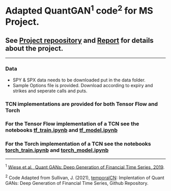 # Adapted QuantGAN<sup>1</sup> code<sup>2</sup> for MS Project.
## See [Project repoository](https://github.com/sam-dedge/sim-stock-options) and [Report](https://sam-dedge.github.io/sim-stock-options/ModelingFinancialTime-SeriesUsingDiffusion.pdf) for details about the project.

---

### Data
* SPY & SPX data needs to be downloaded put in the data folder.
* Sample Options file is provided. Download according to expiry and strikes and seperate calls and puts. 

### TCN implementations are provided for both Tensor Flow and Torch

### For the Tensor Flow implementation of a TCN see the notebooks [tf_train.ipynb](./tf_train.ipynb) and [tf_model.ipynb](./tf_model.ipynb)

### For the Torch implementation of a TCN see the notebooks [torch_train.ipynb](./torch_train.ipynb) and [torch_model.ipynb](./torch_model.ipynb)

---

<sup>1</sup> [Wiese et al., Quant GANs: Deep Generation of Financial Time Series, 2019](https://arxiv.org/abs/1907.06673).

<sup>2</sup> Code Adapted from Sullivan, J. (2021), [temporalCN](https://github.com/JamesSullivan/temporalCN): Implentation of Quant GANs: Deep Generation of Financial Time Series, Github Repository.
